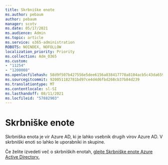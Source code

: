 ```yaml
---
title: Skrbniške enote
ms.author: pebaum
author: pebaum
manager: scotv
ms.date: 05/17/2021
ms.audience: Admin
ms.topic: article
ms.service: o365-administration
ROBOTS: NOINDEX, NOFOLLOW
localization_priority: Priority
ms.collection: Adm_O365
ms.custom:
- "11254"
- "1200008"
ms.openlocfilehash: 58d9f507b427556e5dee6156a838417778a8104acb5c43da659749fb738bd6eb
ms.sourcegitcommit: 920051182781bd97ce4d4d6fbd268cb37b84d239
ms.translationtype: MT
ms.contentlocale: sl-SI
ms.lasthandoff: 08/11/2021
ms.locfileid: "57882903"
---
```

# <a name="administrative-units"></a>Skrbniške enote

Skrbniška enota je vir Azure AD, ki je lahko vsebnik drugih virov Azure AD. V skrbniški enoti so lahko le uporabniki in skupine.

Če želite izvedeti več o skrbniških enotah, [glejte Skrbniške enote Azure Active Directory.](https://docs.microsoft.com/azure/active-directory/roles/administrative-units)